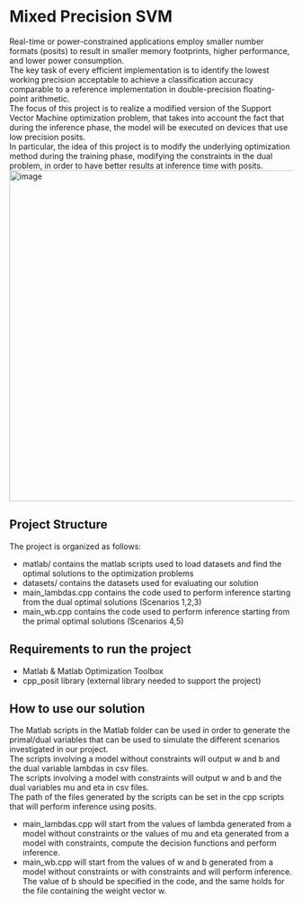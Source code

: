 # Mixed Precision SVM
Real-time or power-constrained applications employ smaller number formats
(posits) to result in smaller memory footprints, higher performance, and lower
power consumption. <br> The key task of every efficient implementation is to identify the lowest working precision acceptable to achieve a classification accuracy
comparable to a reference implementation in double-precision floating-point
arithmetic. <br>
The focus of this project is to realize a modified version of the Support Vector
Machine optimization problem, that takes into account the fact that during the
inference phase, the model will be executed on devices that use low precision
posits.<br>
In particular, the idea of this project is to modify the underlying optimization method during the training phase, modifying the constraints in the dual problem, in order to have better results at inference time with posits. 
<img width="589" alt="image" src="https://github.com/terranovaa/MixedPrecisionSVM/assets/61695945/b3a117c2-1a0c-423b-ad33-3940c047034b">


## Project Structure
The project is organized as follows:
- matlab/ contains the matlab scripts used to load datasets and find the optimal solutions to the optimization problems
- datasets/ contains the datasets used for evaluating our solution
- main_lambdas.cpp contains the code used to perform inference starting from the dual optimal solutions (Scenarios 1,2,3) 
- main_wb.cpp contains the code used to perform inference starting from the primal optimal solutions (Scenarios 4,5)

## Requirements to run the project
- Matlab & Matlab Optimization Toolbox
- cpp_posit library (external library needed to support the project)

## How to use our solution
The Matlab scripts in the Matlab folder can be used in order to generate the primal/dual variables that can be used to simulate the different scenarios investigated in our project.
<br/>The scripts involving a model without constraints will output w and b and the dual variable lambdas in csv files.
<br/>The scripts involving a model with constraints will output w and b and the dual variables mu and eta in csv files.
<br/>The path of the files generated by the scripts can be set in the cpp scripts that will perform inference using posits.
<ul>
<li>main_lambdas.cpp will start from the values of lambda generated from a model without constraints or the values of mu and eta generated from a model with constraints, compute the decision functions and perform inference.</li>
<li>main_wb.cpp will start from the values of w and b generated from a model without constraints or with constraints and will perform inference. The value of b should be specified in the code, and the same holds for the file containing the weight vector w.
</li>
</ul>
